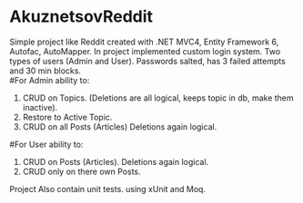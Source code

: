 # AkuznetsovReddit
Simple project like Reddit created with .NET MVC4, Entity Framework 6, Autofac, AutoMapper. 
In project implemented custom login system. Two types of users (Admin and User). Passwords salted, has 3 failed attempts and 30 min blocks.  
#For Admin ability to:
  
  1. CRUD on Topics. (Deletions are all logical, keeps topic in db, make them inactive).
  2. Restore to Active Topic.
  3. CRUD on all Posts (Articles) Deletions again logical.
  
#For User ability to:
  1. CRUD on Posts (Articles). Deletions again logical.
  2. CRUD only on there own Posts.
  
  Project Also contain unit tests. using xUnit and Moq.
